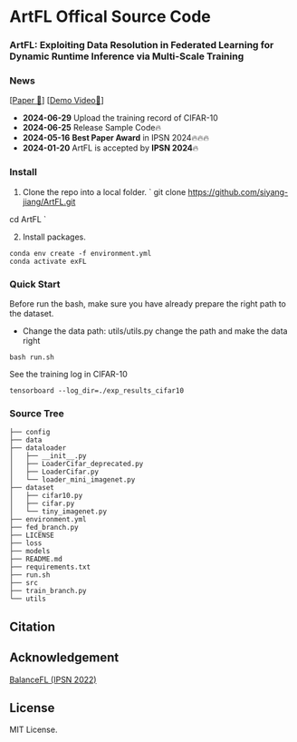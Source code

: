 # ArtFL Offical Source Code

### ArtFL: Exploiting Data Resolution in Federated Learning for Dynamic Runtime Inference via Multi-Scale Training


### News
[[Paper 🤗](http://syjiang.com/wp-content/uploads/2024/06/IPSN24_Arxiv.pdf)] [[Demo Video🤗](https://youtu.be/eeK6yRVEG3U)] 
- **2024-06-29** Upload the training record of CIFAR-10
- **2024-06-25** Release Sample Code🔥
- **2024-05-16** **Best Paper Award** in IPSN 2024🔥🔥🔥
- **2024-01-20** ArtFL is accepted by **IPSN 2024**🔥



### Install
1. Clone the repo into a local folder.
`
git clone https://github.com/siyang-jiang/ArtFL.git

cd ArtFL
`


2. Install packages.
```
conda env create -f environment.yml
conda activate exFL
```

### Quick Start
Before run the bash, make sure you have already prepare the right path to the dataset.
- Change the data path: utils/utils.py change the path and make the data right

```
bash run.sh
```

See the training log in CIFAR-10
```
tensorboard --log_dir=./exp_results_cifar10
```



### Source Tree
```
├── config
├── data
├── dataloader
│   ├── __init__.py
│   ├── LoaderCifar_deprecated.py
│   ├── LoaderCifar.py
│   └── loader_mini_imagenet.py
├── dataset
│   ├── cifar10.py
│   ├── cifar.py
│   └── tiny_imagenet.py
├── environment.yml
├── fed_branch.py
├── LICENSE
├── loss
├── models
├── README.md
├── requirements.txt
├── run.sh
├── src
├── train_branch.py
└── utils
```

## Citation

## Acknowledgement
[BalanceFL (IPSN 2022)](https://github.com/sxontheway/BalanceFL)

## License
MIT License.
